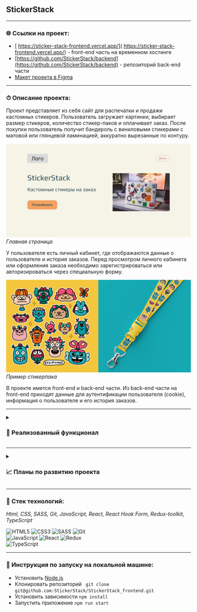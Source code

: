 ## StickerStack

___

### 🌐 Ссылки на проект:

* [ https://sticker-stack-frontend.vercel.app/]( https://sticker-stack-frontend.vercel.app/) - front-end часть
  на временном хостинге
* [https://github.com/StickerStack/backend](https://github.com/StickerStack/backend) - репозиторий back-end части
* [Макет проекта в Figma](https://www.figma.com/file/Z1qiU1QZYnQjvKMplUsRkj/PoC?node-id=0%3A1)

___

### ⏱ Описание проекта:

Проект представляет из себя сайт для распечатки и продажи кастомных стикеров.
Пользователь загружает картинки, выбирает размер стикеров, количество стикер-паков и оплачивает заказ.
После покупки пользователь получит бандероль с виниловыми стикерами с матовой или глянцевой ламинацией, аккуратно 
вырезанные по контуру. 

![Скриншот главной страницы](./src/images/main-screenshot.png)
*Главная страница*

У пользователя есть личный кабинет, где отображаются данные о пользователе и история заказов.
Перед просмотром личного кабинета или оформления заказа необходимо зарегистрироваться или авторизироваться 
через специальную форму.

![Пример стикерпака](./src/images/sticker-pack-screenshot.png)
*Пример стикерпака*

В проекте имется front-end и back-end части. Из back-end части на front-end приходят данные для аутентификации 
пользователя (cookie), информация о пользователе и его история заказов.

___

<details>  
  <summary> <h3>💪 Реализованный функционал</h3> </summary>
    <ul>
      <li>Реализована верстка формы регистрации и авторизации</li>
      <li>Реализована логика формы регистрации и авторизации с использованием Redux</li>
      <li>Реализована валидация формы при помощи react-hook-form</li>
      <li>Настроено API для получения данных от Back-end для аутентификации пользователя</li>
      <li>Создание шапки сайта</li>
</ul>
</details>

___

<details>  
  <summary> <h3>📈 Планы по развитию проекта</h3> </summary>
    <ul>
      <li>Реализовать главную страницу</li>
      <li>Создать страницу, где пользователь добавляет картинки</li>
      <li>Сделать вкладку с корзиной</li>
      <li>Выполнить страницу с данными о пользователе и его истории заказов</li>
      <li>Настроить API для оплаты заказа</li>
</ul>
</details>

___

### 🔧 Стек технологий:

*Html, CSS, SASS, Git, JavaScript, React, React Hook Form, Redux-toolkit, TypeScript*

![HTML5](https://img.shields.io/badge/html5-%23E34F26.svg?style=for-the-badge&logo=html5&logoColor=white)
![CSS3](https://img.shields.io/badge/css3-%231572B6.svg?style=for-the-badge&logo=css3&logoColor=white)
![SASS](https://img.shields.io/badge/SASS%20-hotpink.svg?&style=for-the-badge&logo=SASS&logoColor=white)
![Git](https://img.shields.io/badge/git-%23F05033.svg?style=for-the-badge&logo=git&logoColor=white)  
![JavaScript](https://img.shields.io/badge/javascript-%23323330.svg?style=for-the-badge&logo=javascript&logoColor=%23F7DF1E)
![React](https://img.shields.io/badge/react-%2320232a.svg?style=for-the-badge&logo=react&logoColor=%2361DAFB)
![Redux](https://img.shields.io/badge/redux%20-%23593d88.svg?&style=for-the-badge&logo=redux&logoColor=white")  
![TypeScript](https://img.shields.io/badge/typescript%20-%23007ACC.svg?&style=for-the-badge&logo=typescript&logoColor=white)
___

### 🚀 Инструкция по запуску на локальной машине:
* Установить [Node.js](https://nodejs.org/ru/)
* Клонировать репозиторий ``` git clone git@github.com:StickerStack/StickerStack_frontend.git```
* Установить зависимости ``` npm install ```
* Запустить приложение ``` npm run start ```
